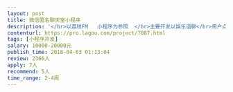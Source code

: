 ```yaml
---                
layout: post       
title: 微信匿名聊天室小程序           
description: '</br>以荔枝FM   小程序为参照  </br>主要开发以娱乐语聊</br>用户点击小程序进入允许选择微信登录（捕捉用户微信号和昵称），就可以轻松点击想要进入的房间</br>进行语聊（所有界面要看出简介并科技感。匿名用户图像可用表情代替男女）脑洞补充</br></br>多个话题语聊房间（每个房间设10个用户座位）且所有都是匿名用户（特定方式显示姓别），进入房间即可语音聊天。</br>因为每个用户都是匿名，进入房间随机配比姓名和图像，点图像可互相加好友</br>（这里加好友取决两个，一个小程序好友和微信好友）也可以送对方礼物。（礼物可在个人中心查看，可以兑换提现）</br>（涉及到一个礼物系统和支付充值系统）  （接入一个投诉建议客服系统）</br></br>礼物系统:暂可隐藏开发充值系统，分享小程序到朋友圈或者qq空间即可获得一定礼物，此礼物一样可以送人并达到金额提现</br></br></br>模版页面</br></br>首页图片轮播，顺序排列房间名字，点击即进入。里面页面，后退-标题-滚动话题-房间所有人-扩音-挂断-关闭麦克风</br>——切磋一下，小游戏（后开发）</br> </br>原生版   </br>  </br> 多个话题语聊房间10个座位（进入房间即可聊天）匿名用户，随机配姓名图像。点图像就可以加好友，新增投票票人（全票）</br>'     
contenturl: https://pro.lagou.com/project/7087.html      
tags: [小程序开发]            
salary: 10000-20000元          
publish_time: 2018-04-03 01:13:04         
review: 2366人                   
apply: 7人                   
recommend: 5人                   
time_range: 2-4周              
---                 
```

